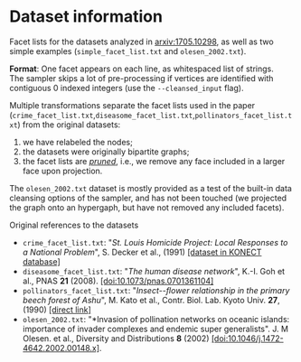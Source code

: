 # Dataset information

Facet lists for the datasets analyzed in [arxiv:1705.10298](https://arxiv.org/abs/1705.10298), as well as two simple examples (`simple_facet_list.txt` and `olesen_2002.txt`).

**Format**: One facet appears on each line, as whitespaced list of strings.<br>
The sampler skips a lot of pre-processing if vertices are identified with contiguous 0 indexed integers (use the `--cleansed_input` flag).

Multiple transformations separate the facet lists used in the paper (`crime_facet_list.txt`,`diseasome_facet_list.txt`,`pollinators_facet_list.txt`) from the original datasets:

1. we have relabeled the nodes;
2. the datasets were originally bipartite graphs;
3. the facet lists are [*pruned*](../utilities/prune.py), i.e., we remove any face included in a larger face upon projection.

The `olesen_2002.txt` dataset is mostly provided as a test of the built-in data cleansing options of the sampler, and has not been touched (we projected the graph onto an hypergaph, but have not removed any included facets).

Original references to the datasets

* `crime_facet_list.txt`: "*St. Louis Homicide Project: Local Responses to a National Problem*", S. Decker et al., (1991) [[dataset in KONECT database]](http://konect.uni-koblenz.de/networks/moreno_crime) <br/>
* `diseasome_facet_list.txt`: "*The human disease network*", K.-I. Goh et al., PNAS **21** (2008). [[doi:10.1073/pnas.0701361104]](https://dx.doi.org/10.1073/pnas.0701361104)<br/>
* `pollinators_facet_list.txt`: "*Insect--flower relationship in the primary beech forest of Ashu*", M. Kato et al., Contr. Biol. Lab. Kyoto Univ. **27**, (1990) [[direct link]](https://www.researchgate.net/profile/Takao_Itino/publication/236969168_Insect-flower_relationship_in_the_primary_beech_forest_of_Ashu_Kyoto_An_overview_of_the_flowering_phenology_and_the_seasonal_pattern_of_insect_visits/links/53d5f0df0cf2a7fbb2ea62c4.pdf)<br/>
* `olesen_2002.txt`: "*Invasion of pollination networks on oceanic islands: importance of invader complexes and endemic super generalists".  J. M Olesen. et al., Diversity and Distributions **8** (2002) [[doi:10.1046/j.1472-4642.2002.00148.x]](https://dx.doi.org/10.1046/j.1472-4642.2002.00148.x).